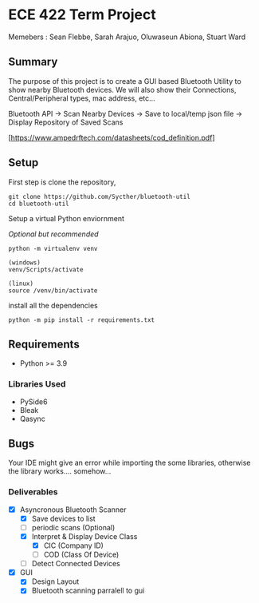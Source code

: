 # ECE 422 Term Project
Memebers : Sean Flebbe, Sarah Arajuo, Oluwaseun Abiona, Stuart Ward
## Summary
The purpose of this project is to create a GUI based Bluetooth Utility to show nearby Bluetooth devices. We will also show their Connections, Central/Peripheral types, mac address, etc...

Bluetooth API -> Scan Nearby Devices -> Save to local/temp json file -> Display Repository of Saved Scans

[https://www.ampedrftech.com/datasheets/cod_definition.pdf]

## Setup

First step is clone the repository,

    git clone https://github.com/Sycther/bluetooth-util
    cd bluetooth-util

Setup a virtual Python enviornment

*Optional but recommended*

    python -m virtualenv venv

    (windows) 
    venv/Scripts/activate

    (linux)
    source /venv/bin/activate

install all the dependencies

    python -m pip install -r requirements.txt

## Requirements
- Python >= 3.9

### Libraries Used
- PySide6
- Bleak
- Qasync

## Bugs
Your IDE might give an error while importing the some libraries, otherwise the library works.... somehow...
  
### Deliverables
- [x] Asyncronous Bluetooth Scanner
  - [x] Save devices to list
  - [ ] periodic scans (Optional)
  - [x] Interpret & Display Device Class
    - [x] CIC (Company ID)
    - [ ] COD (Class Of Device)
  - [ ] Detect Connected Devices
- [x] GUI
  - [x] Design Layout
  - [x] Bluetooth scanning parralell to gui